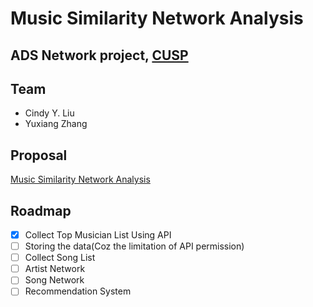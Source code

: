 # Music Similarity Network Analysis
## ADS Network project, [CUSP](cusp.edu.cn)
## Team
- Cindy Y. Liu
- Yuxiang Zhang

## Proposal
[Music Similarity Network Analysis](https://docs.google.com/document/d/1b2k0zj9Pg99ch8cGIIdqVS9XNYlt5URwZjl1KvmBj9Y/edit#heading=h.nwrqoduamjnw)

## Roadmap
- [X] Collect Top Musician List Using API
- [ ] Storing the data(Coz the limitation of API permission)
- [ ] Collect Song List
- [ ] Artist Network
- [ ] Song Network
- [ ] Recommendation System
